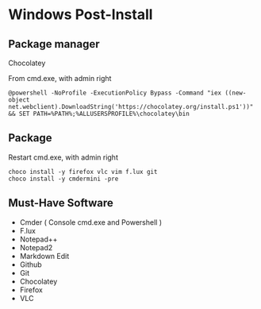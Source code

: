 # Windows Post-Install

## Package manager

Chocolatey

From cmd.exe, with admin right
```
@powershell -NoProfile -ExecutionPolicy Bypass -Command "iex ((new-object net.webclient).DownloadString('https://chocolatey.org/install.ps1'))" && SET PATH=%PATH%;%ALLUSERSPROFILE%\chocolatey\bin
```

## Package

Restart cmd.exe, with admin right

```
choco install -y firefox vlc vim f.lux git
choco install -y cmdermini -pre
```

## Must-Have Software

- Cmder ( Console cmd.exe and Powershell )
- F.lux
- Notepad++
- Notepad2
- Markdown Edit
- Github
- Git
- Chocolatey
- Firefox
- VLC